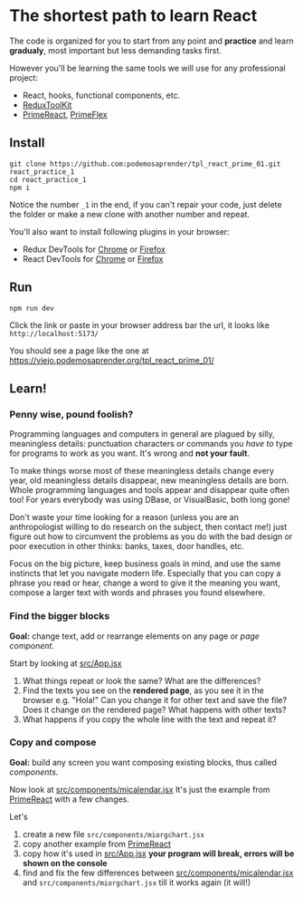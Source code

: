 # The shortest path to learn React

The code is organized for you to start from any point and **practice** and learn **gradualy**, most important but less demanding tasks first.

However you'll be learning the same tools we will use for any professional project:

* React, hooks, functional components, etc.
* [ReduxToolKit](https://redux-toolkit.js.org)
* [PrimeReact](https://primereact.org/), [PrimeFlex](https://primeflex.org/)

## Install

~~~
git clone https://github.com:podemosaprender/tpl_react_prime_01.git react_practice_1
cd react_practice_1
npm i
~~~

Notice the number `_1` in the end, if you can't repair your code, just delete the folder or make a new clone with another number and repeat.

You'll also want to install following plugins in your browser:

* Redux DevTools for [Chrome](https://chrome.google.com/webstore/detail/redux-devtools/lmhkpmbekcpmknklioeibfkpmmfibljd) or [Firefox](https://addons.mozilla.org/en-US/firefox/addon/reduxdevtools/)
* React DevTools for [Chrome](https://chrome.google.com/webstore/detail/react-developer-tools/fmkadmapgofadopljbjfkapdkoienihin) or [Firefox](https://addons.mozilla.org/en-US/firefox/addon/react-devtools/)

## Run

~~~
npm run dev
~~~

Click the link or paste in your browser address bar the url,
it looks like `http://localhost:5173/`

You should see a page like the one at https://viejo.podemosaprender.org/tpl_react_prime_01/

## Learn!

### Penny wise, pound foolish?

Programming languages and computers in general are plagued by silly, meaningless details: punctuation characters or commands you _have to_ type for programs to work as you want. It's wrong and **not your fault**.

To make things worse most of these meaningless details change every year, old meaningless details disappear, new meaningless details are born. Whole programming languages and tools appear and disappear quite often too! For years everybody was using DBase, or VisualBasic, both long gone!

Don't waste your time looking for a reason (unless you are an anthropologist willing to do research on the subject, then contact me!) just figure out how to circumvent the problems as you do with the bad design or poor execution in other thinks: banks, taxes, door handles, etc.

Focus on the big picture, keep business goals in mind, and use the same instincts that let you navigate modern life. Especially that you can copy a phrase you read or hear, change a word to give it the meaning you want, compose a larger text with words and phrases you found elsewhere.

### Find the bigger blocks

**Goal:** change text, add or rearrange elements on any page or _page component_.

Start by looking at [src/App.jsx](./blob/main/src/App.jsx)

1. What things repeat or look the same? What are the differences?
2. Find the texts you see on the **rendered page**, as you see it in the browser e.g. "Hola!"
    Can you change it for other text and save the file? Does it change on the rendered page?
    What happens with other texts?
3. What happens if you copy the whole line with the text and repeat it?

### Copy and compose

**Goal:** build any screen you want composing existing blocks, thus called _components_.

Now look at [src/components/micalendar.jsx](./blob/main/src/components/micalendar.jsx)
It's just the example from [PrimeReact](https://primereact.org/calendar/#basic) with a few changes.

Let's
1. create a new file `src/components/miorgchart.jsx`
2. copy another example from [PrimeReact](https://primereact.org/organizationchart/#basic)
3. copy how it's used in [src/App.jsx](./blob/main/src/App.jsx) **your program will break, errors will be shown on the console**
4. find and fix the few differences between [src/components/micalendar.jsx](./blob/main/src/components/micalendar.jsx) and `src/components/miorgchart.jsx` till it works again (it will!)


